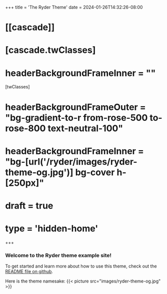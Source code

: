+++
title = 'The Ryder Theme'
date = 2024-01-26T14:32:26-08:00
# [[cascade]]
#   [cascade.twClasses]
#     headerBackgroundFrameInner = ""

[twClasses]
  # headerBackgroundFrameOuter = "bg-gradient-to-r from-rose-500 to-rose-800 text-neutral-100"
  # headerBackgroundFrameInner = "bg-[url('/ryder/images/ryder-theme-og.jpg')] bg-cover h-[250px]"
# draft = true
# type = 'hidden-home'
+++ 

### Welcome to the Ryder theme example site!

To get started and learn more about how to use this theme, check out the [README file on github](https://github.com/arts-link/ryder).

Here is the theme namesake:
  {{< picture src="images/ryder-theme-og.jpg" >}}
